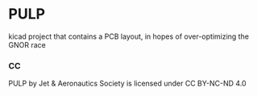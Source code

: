 # PULP

kicad project that contains a PCB layout, in hopes of over-optimizing the GNOR race

### CC

PULP by Jet & Aeronautics Society is licensed under CC BY-NC-ND 4.0
